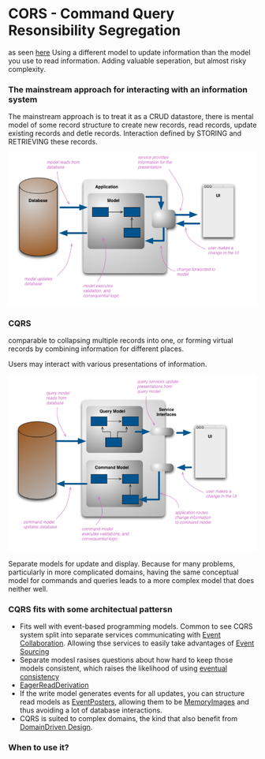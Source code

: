 # CORS - Command Query Resonsibility Segregation
as seen [here](https://www.martinfowler.com/bliki/CQRS.html)
Using a different model to update information than the model you use to read information. Adding valuable seperation, but almost risky complexity.

### The mainstream approach for interacting with an information system
The mainstream approach is to treat it as a CRUD datastore, there is mental model of some record structure to create new records, read records, update existing records and detle records. Interaction defined by STORING and RETRIEVING these records. 

![graph - cqrs1](../assets/images/cqrs1.png)

### CQRS
comparable to collapsing multiple records into one, or forming virtual records by combining information for different places. 

Users may interact with various presentations of information. 

![graph - cqrs2](../assets/images/cqrs2.png)

Separate models for update and display. Because for many problems, particularly in more complicated domains, having the same conceptual model for commands and queries leads to a more complex model that does neither well. 

### CQRS fits with some architectual pattersn
- Fits well with event-based programming models. Common to see CQRS system split into separate services communicating with [Event Collaboration](https://www.martinfowler.com/eaaDev/EventCollaboration.html). Allowing thse services to easily take advantages of [Event Sourcing](https://www.martinfowler.com/eaaDev/EventSourcing.html) 
- Separate modesl rasises questions about how hard to keep those models consistent, which raises the likelihood of using [eventual consistency](https://www.allthingsdistributed.com/2008/12/eventually_consistent.html)
- [EagerReadDerivation](https://www.martinfowler.com/bliki/EagerReadDerivation.html)
- If the write model generates events for all updates, you can structure read models as [EventPosters](https://www.martinfowler.com/bliki/EventPoster.html), allowing them to be [MemoryImages](https://www.martinfowler.com/bliki/MemoryImage.html) and thus avoiding a lot of database interactions. 
- CQRS is suited to complex domains, the kind that also benefit from [DomainDriven Design](https://www.amazon.com/gp/product/0321125215/ref=as_li_tl?ie=UTF8&camp=1789&creative=9325&creativeASIN=0321125215&linkCode=as2&tag=martinfowlerc-20).

### When to use it? 
